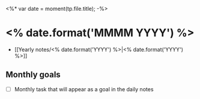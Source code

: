 <%* var date = moment(tp.file.title); -%>
# <% date.format('MMMM YYYY') %>

- [[Yearly notes/<% date.format('YYYY') %>|<% date.format('YYYY') %>]]

## Monthly goals

- [ ] Monthly task that will appear as a goal in the daily notes
